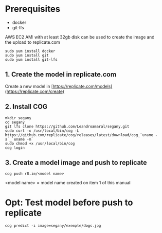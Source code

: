 # Prerequisites
- docker
- git-lfs
 
AWS EC2 AMI with at least 32gb disk can be used to create the image and the upload to replicate.com
```
sudo yum install docker
sudo yum install git
sudo yum install git-lfs
```

## 1. Create the model in replicate.com

Create a new model in [https://replicate.com/models](https://replicate.com/create)


## 2. Install COG
```
mkdir segany
cd segany
git lfs clone https://github.com/Leandroamaral/segany.git
sudo curl -o /usr/local/bin/cog -L https://github.com/replicate/cog/releases/latest/download/cog_`uname -s`_`uname -m`
sudo chmod +x /usr/local/bin/cog
cog login
```

## 3. Create a model image and push to replicate
```
cog push r8.im/<model name>
```
\<model name> = model name created on item 1 of this manual

# Opt: Test model before push to replicate
```
cog predict -i image=segany/exemple/dogs.jpg
```



